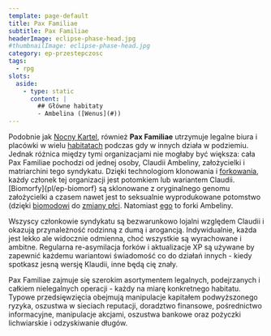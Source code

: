 ```yaml
---
template: page-default
title: Pax Familiae
subtitle: Pax Familiae
headerImage: eclipse-phase-head.jpg
#thumbnailImage: eclipse-phase-head.jpg
category: ep-przestepczosc
tags:
  - rpg
slots:
  aside:
    - type: static
      content: |
        ## Główne habitaty
        - Ambelina ([Wenus](#))
---
```

Podobnie jak [Nocny Kartel](Nocny+Kartel "przestępczość "), również **Pax Familiae** utrzymuje legalne biura i placówki w wielu [habitatach](Habitaty "Habitaty") podczas gdy w innych działa w podziemiu. Jednak różnica między tymi organizacjami nie mogłaby być większa: cała Pax Familiae pochodzi od jednej osoby, Claudii Ambeliny, założycielki i matriarchini tego syndykatu. Dzięki technologiom klonowania i [forkowania](#), każdy członek tej organizacji jest potomkiem lub wariantem Claudii. [Biomorfy]{pl/ep-biomorf} są sklonowane z oryginalnego genomu założycielki a czasem nawet jest to seksualnie wyprodukowane potomstwo (dzięki [biomodowi](./Encyklopedia/Biomody.md) do [zmiany płci](Zmiana+p%C5%82ci). Natomiast [ego](#) to forki Ambeliny.

Wszyscy członkowie syndykatu są bezwarunkowo lojalni względem Claudii i okazują przynależność rodzinną z dumą i arogancją. Indywidualnie, każda jest lekko ale widocznie odmienna, choć wszystkie są wyrachowane i ambitne. Regularna re-asymilacja forków i aktualizacje XP są używane by zapewnić każdemu wariantowi świadomość co do działań innych - kiedy spotkasz jesną wersję Klaudii, inne będą cię znały.

Pax Familiae zajmuje się szerokim asortymentem legalnych, podejrzanych i całkiem nielegalnych operacji - każdy na miarę konkretnego habitatu. Typowe przedsięwzięcia obejmują manipulacje kapitałem podwyższonego ryzyka, oszustwa w sieciach reputacji, doradztwo finansowe, pośrednictwo informacyjne, manipulacje akcjami, oszustwa bankowe oraz pożyczki lichwiarskie i odzyskiwanie długów.